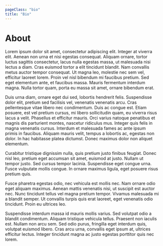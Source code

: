 ```yaml
---
pageClass: "bio"
title: "Bio"
---
```


# About

Lorem ipsum dolor sit amet, consectetur adipiscing elit. Integer at viverra elit. Aenean non urna et nisi egestas consequat. Aliquam ornare, tortor luctus sagittis consectetur, lacus nulla egestas massa, ut malesuada nisi lectus a diam. Cras euismod tortor a elit tincidunt blandit. Nam convallis metus auctor tempor consequat. Ut magna leo, molestie nec sem vel, efficitur laoreet lorem. Proin vel nisl bibendum mi faucibus pretium. Sed eget elementum ante, et faucibus massa. Mauris fermentum interdum magna. Nulla tortor quam, porta eu massa sit amet, ornare bibendum erat.

Duis urna diam, ornare eget dui sed, lobortis hendrerit felis. Suspendisse dolor elit, pretium sed facilisis vel, venenatis venenatis arcu. Cras pellentesque vitae libero nec condimentum. Duis ac congue est. Etiam posuere, est vel pretium cursus, mi libero sollicitudin quam, eu viverra risus lacus a velit. Phasellus et efficitur mauris. Orci varius natoque penatibus et magnis dis parturient montes, nascetur ridiculus mus. Integer quis felis in magna venenatis cursus. Interdum et malesuada fames ac ante ipsum primis in faucibus. Aliquam mauris velit, tempus a lobortis ac, egestas non dolor. In hac habitasse platea dictumst. Donec maximus dolor non aliquet elementum.

Curabitur tristique dignissim nulla, quis pretium justo finibus feugiat. Donec nisl leo, pretium eget accumsan sit amet, euismod at justo. Nullam ut tempor justo. Sed cursus tempor lacinia. Suspendisse eget congue urna. Fusce vulputate mollis congue. In ornare maximus ligula, eget posuere risus pretium quis.

Fusce pharetra egestas odio, nec vehicula est mollis nec. Nam ornare odio eget aliquam maximus. Aenean mattis venenatis nisi, ut suscipit est auctor nec. Nunc tincidunt tellus vel magna pretium tempor. Vivamus malesuada mi a blandit semper. Ut convallis turpis quis erat laoreet, eget venenatis odio tincidunt. Proin eu ultrices leo.

Suspendisse interdum massa id mauris mollis varius. Sed volutpat odio a blandit condimentum. Aliquam tristique vehicula tellus. Praesent non iaculis est. Nullam non arcu sem. Sed odio purus, fringilla eget interdum quis, volutpat euismod libero. Cras arcu urna, convallis eget ipsum at, ultrices efficitur lectus. Integer tincidunt magna ac justo egestas porttitor quis nec lorem.

